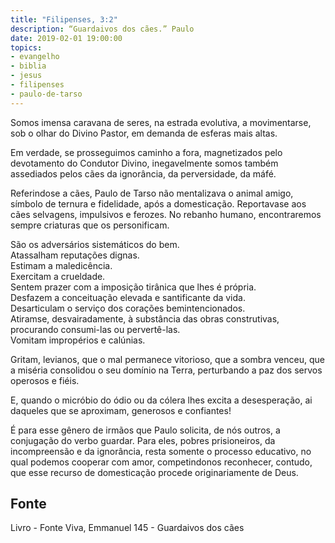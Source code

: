 ```yaml
---
title: "Filipenses, 3:2"
description: “Guardai­vos dos cães.” Paulo
date: 2019-02-01 19:00:00
topics: 
- evangelho
- biblia
- jesus
- filipenses
- paulo-de-tarso
---
```


Somos imensa caravana de seres, na estrada evolutiva, a movimentar­se,
sob o olhar do Divino Pastor, em demanda de esferas mais altas.

Em verdade, se prosseguimos caminho a fora, magnetizados pelo
devotamento do Condutor Divino, inegavelmente somos também assediados pelos
cães da ignorância, da perversidade, da má­fé.

Referindo­se a cães, Paulo de Tarso não mentalizava o animal amigo,
símbolo de ternura e fidelidade, após a domesticação. Reportava­se aos cães
selvagens, impulsivos e ferozes. No rebanho humano, encontraremos sempre
criaturas que os personificam.

São os adversários sistemáticos do bem.  
Atassalham reputações dignas.  
Estimam a maledicência.  
Exercitam a crueldade.  
Sentem prazer com a imposição tirânica que lhes é própria.  
Desfazem a conceituação elevada e santificante da vida.  
Desarticulam o serviço dos corações bem­intencionados.  
Atiram­se, desvairadamente, à substância das obras construtivas,
procurando consumi-las ou pervertê-las.  
Vomitam impropérios e calúnias.  

Gritam, levianos, que o mal permanece vitorioso, que a sombra venceu, que
a miséria consolidou o seu domínio na Terra, perturbando a paz dos servos operosos
e fiéis.

E, quando o micróbio do ódio ou da cólera lhes excita a desesperação, ai
daqueles que se aproximam, generosos e confiantes!

É para esse gênero de irmãos que Paulo solicita, de nós outros, a
conjugação do verbo guardar. Para eles, pobres prisioneiros, da incompreensão e da
ignorância, resta somente o processo educativo, no qual podemos cooperar com
amor, competindo­nos reconhecer, contudo, que esse recurso de domesticação
procede originariamente de Deus.


## Fonte
Livro - Fonte Viva, Emmanuel
145 - Guardai­vos dos cães
